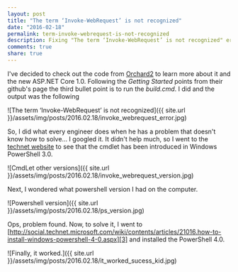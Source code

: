 ```yaml
---
layout: post
title: "The term ‘Invoke-WebRequest’ is not recognized"
date: "2016-02-18"
permalink: term-invoke-webrequest-is-not-recognized
description: Fixing "The term ‘Invoke-WebRequest’ is not recognized" error
comments: true
share: true
---
```


I've decided to check out the code from [Orchard2][1] to learn more about it and the new ASP.NET Core 1.0. Following the <i>Getting Started</i> points from their github's page the third bullet point is to run the <i>build.cmd</i>. I did and the output was the following

![The term ‘Invoke-WebRequest’ is not recognized]({{ site.url }}/assets/img/posts/2016.02.18/invoke_webrequest_error.jpg)

So, I did what every engineer does when he has a problem that doesn't know how to solve... I googled it. It didn't help much, so I went to the [technet website][2] to see that the cmdlet has been introduced in Windows PowerShell 3.0.

![CmdLet other versions]({{ site.url }}/assets/img/posts/2016.02.18/invoke_webrequest_version.jpg)

Next, I wondered what powershell version I had on the computer.

![Powershell version]({{ site.url }}/assets/img/posts/2016.02.18/ps_version.jpg)

Ops, problem found. Now, to solve it, I went to [http://social.technet.microsoft.com/wiki/contents/articles/21016.how-to-install-windows-powershell-4-0.aspx][3] and installed the PowerShell 4.0.

![Finally, it worked.]({{ site.url }}/assets/img/posts/2016.02.18/it_worked_sucess_kid.jpg)

[1]:https://github.com/OrchardCMS/Orchard2
[2]:http://technet.microsoft.com/en-us/library/hh849901.aspx
[3]:http://social.technet.microsoft.com/wiki/contents/articles/21016.how-to-install-windows-powershell-4-0.aspx

